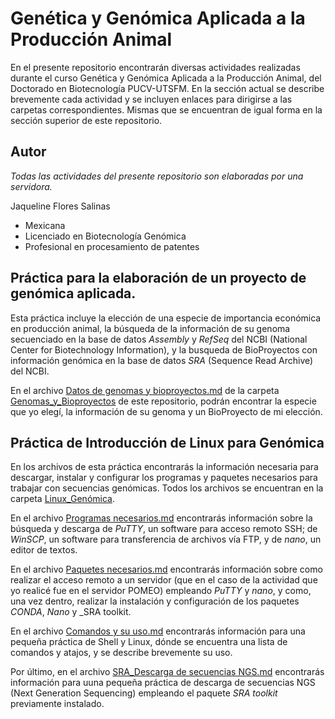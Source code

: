 # Genética y Genómica Aplicada a la Producción Animal  
En el presente repositorio encontrarán diversas actividades realizadas durante el curso Genética y Genómica Aplicada a la Producción Animal, del Doctorado en Biotecnología PUCV-UTSFM. En la sección actual se describe brevemente cada actividad y se incluyen enlaces para dirigirse a las carpetas correspondientes. Mismas que se encuentran de igual forma en la sección superior de este repositorio.


## **Autor**  
_Todas las actividades del presente repositorio son elaboradas por una servidora._  

Jaqueline Flores Salinas
 - Mexicana  
 - Licenciado en Biotecnología Genómica  
 - Profesional en procesamiento de patentes    
   

## Práctica para la elaboración de un proyecto de genómica aplicada.  
Esta práctica incluye la elección de una especie de importancia económica en producción animal, la búsqueda de la información de su genoma secuenciado en la base de datos _Assembly_ y _RefSeq_ del NCBI (National Center for Biotechnology Information), y la busqueda de BioProyectos con información genómica en la base de datos _SRA_ (Sequence Read Archive) del NCBI.  

En el archivo [Datos de genomas y bioproyectos.md](https://github.com/GenomicsEducation/JaquelineFlores/blob/main/Genomas_y_Bioproyectos/Datos%20de%20genomas%20y%20bioproyectos.md) de la carpeta [Genomas_y_Bioproyectos](https://github.com/GenomicsEducation/JaquelineFlores/tree/main/Genomas_y_Bioproyectos) de este repositorio, podrán encontrar la especie que yo elegí, la información de su genoma y un BioProyecto de mi elección.  


## **Práctica de Introducción de Linux para Genómica**  
En los archivos de esta práctica encontrarás la información necesaria para descargar, instalar y configurar los programas y paquetes necesarios para trabajar con secuencias genómicas. Todos los archivos se encuentran en la carpeta [Linux_Genómica](https://github.com/GenomicsEducation/JaquelineFlores/tree/main/Linux_Gen%C3%B3mica).

En el archivo [Programas necesarios.md](https://github.com/GenomicsEducation/JaquelineFlores/blob/main/Linux_Gen%C3%B3mica/Programas%20necesarios.md) encontrarás información sobre la búsqueda y descarga de _PuTTY_, un software para acceso remoto SSH; de _WinSCP_, un software para transferencia de archivos vía FTP, y de _nano_, un editor de textos.

En el archivo [Paquetes necesarios.md](https://github.com/GenomicsEducation/JaquelineFlores/blob/main/Linux_Gen%C3%B3mica/Paquetes%20necesarios.md) encontrarás información sobre como realizar el acceso remoto a un servidor (que en el caso de la actividad que yo realicé fue en el servidor POMEO) empleando _PuTTY_ y _nano_, y como, una vez dentro, realizar la instalación y configuración de los paquetes _CONDA_, _Nano_ y _SRA toolkit.  

En el archivo [Comandos y su uso.md](https://github.com/GenomicsEducation/JaquelineFlores/blob/main/Linux_Gen%C3%B3mica/Comandos%20y%20su%20uso.md) encontrarás información para una pequeña práctica de Shell y Linux, dónde se encuentra una lista de comandos y atajos, y se describe brevemente su uso.  

Por último, en el archivo [SRA_Descarga de secuencias NGS.md](https://github.com/GenomicsEducation/JaquelineFlores/blob/main/Linux_Gen%C3%B3mica/SRA_Descarga%20de%20secuencias%20NGS.md) encontrarás información para uuna pequeña práctica de descarga de secuencias NGS (Next Generation Sequencing) empleando el paquete _SRA toolkit_ previamente instalado.  
